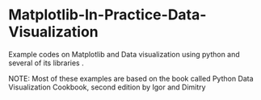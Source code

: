 # Matplotlib-In-Practice-Data-Visualization
Example codes on Matplotlib and Data visualization using python and several of its libraries .

NOTE: Most of these examples are based on the book called Python Data Visualization Cookbook, second edition by Igor and Dimitry
